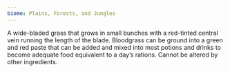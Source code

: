```yaml
---
biome: Plains, Forests, and Jungles
---
```

A wide-bladed grass that grows in small bunches with a red-tinted central vein running the length of the blade. Bloodgrass can be ground into a green and red paste that can be added and mixed into most potions and drinks to become adequate food equivalent to a day’s rations. Cannot be altered by other ingredients. 

